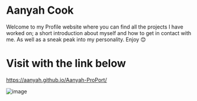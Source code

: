 # Aanyah Cook
Welcome to my Profile website where you can find all the projects I have worked on; a short introduction about myself and how to get in contact with me.
As well as a sneak peak into my personality. Enjoy 😊

# Visit with the link below
https://aanyah.github.io/Aanyah-ProPort/

![image](https://user-images.githubusercontent.com/92537596/140633763-c37dfe67-d7d9-48ef-aaa5-dd8d035ca80f.png)
